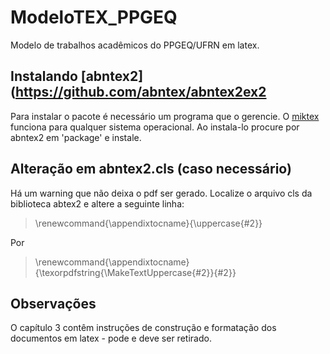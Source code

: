 # ModeloTEX_PPGEQ
Modelo de trabalhos acadêmicos do PPGEQ/UFRN em latex.

## Instalando [abntex2](https://github.com/abntex/abntex2ex2

Para instalar o pacote é necessário um programa que o gerencie. O [miktex](https://miktex.org/) funciona para qualquer sistema operacional. Ao instala-lo procure por abntex2 em 'package' e instale.

## Alteração em abntex2.cls (caso necessário)

Há um warning que não deixa o pdf ser gerado. Localize o arquivo cls da biblioteca abtex2 e altere a seguinte linha:  

>\renewcommand{\appendixtocname}{\uppercase{#2}}

Por

>\renewcommand{\appendixtocname}{\texorpdfstring{\MakeTextUppercase{#2}}{#2}}

## Observações

O capítulo 3 contêm instruções de construção e formatação dos documentos em latex - pode e deve ser retirado.
